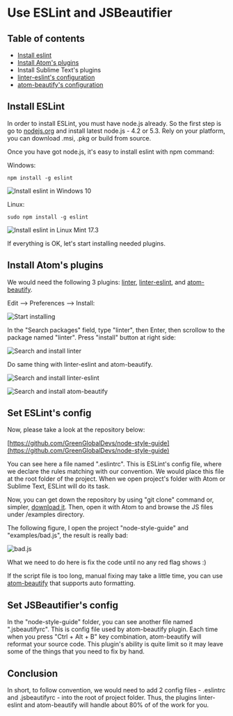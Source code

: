 # Use ESLint and JSBeautifier

## Table of contents

* [Install eslint ](#install-eslint)
* [Install Atom's plugins ](#install-atoms-plugins)
* Install Sublime Text's plugins
* [linter-eslint's configuration](#set-eslints-config)
* [atom-beautify's configuration](#set-jsbeautifiers-config)

## Install ESLint

In order to install ESLint, you must have node.js already. So the first step is go to [nodejs.org](https://nodejs.org) and install latest node.js - 4.2 or 5.3. Rely on your platform, you can download .msi, .pkg or build from source.

Once you have got node.js, it's easy to install eslint with npm command:

Windows:

```
npm install -g eslint
```

![Install eslint in Windows 10](http://i.imgur.com/OpmaRRB.png)

Linux:

```
sudo npm install -g eslint
```

![Install eslint in Linux Mint 17.3](http://i.imgur.com/y4sxoN0.png)


If everything is OK, let's start installing needed plugins.

## Install Atom's plugins

We would need the following 3 plugins: [linter](https://github.com/atom-community/linter), [linter-eslint](https://github.com/AtomLinter/linter-eslint), and [atom-beautify](https://github.com/Glavin001/atom-beautify).

Edit --> Preferences --> Install:

![Start installing](http://i.imgur.com/NIfXIwd.png)

In the "Search packages" field, type "linter", then Enter, then scrollow to the package named "linter". Press "install" button at right side:

![Search and install linter](http://i.imgur.com/9JDqM8j.png)

Do same thing with linter-eslint and atom-beautify.

![Search and install linter-eslint](http://i.imgur.com/4p6UYaK.png)

![Search and install atom-beautify](http://i.imgur.com/frKAMBf.png)

## Set ESLint's config

Now, please take a look at the repository below:

[https://github.com/GreenGlobalDevs/node-style-guide](https://github.com/GreenGlobalDevs/node-style-guide)

You can see here a file named ".eslintrc". This is ESLint's config file, where we declare the rules matching with our convention. We would place this file at the root folder of the project. When we open project's folder with Atom or Sublime Text, ESLint will do its task.


Now, you can get down the repository by using "git clone" command or, simpler, [download it](https://github.com/GreenGlobalDevs/node-style-guide/archive/master.zip). Then, open it with Atom to and browse the JS files under /examples directory.

The following figure, I open the project "node-style-guide" and "examples/bad.js", the result is really bad:

![bad.js](http://i.imgur.com/hFoz5LS.png)

What we need to do here is fix the code until no any red flag shows :)

If the script file is too long, manual fixing may take a little time, you can use [atom-beautify](https://github.com/Glavin001/atom-beautify) that supports auto formatting.


## Set JSBeautifier's config

In the "node-style-guide" folder, you can see another file named ".jsbeautifyrc". This is config file used by atom-beautify plugin. Each time when you press "Ctrl + Alt + B" key combination, atom-beautify will reformat your source code. This plugin's ability is quite limit so it may leave some of the things that you need to fix by hand.


## Conclusion

In short, to follow convention, we would need to add 2 config files - .eslintrc and .jsbeautifyrc - into the root of project folder. Thus, the plugins linter-eslint and atom-beautify will handle about 80% of of the work for you.
